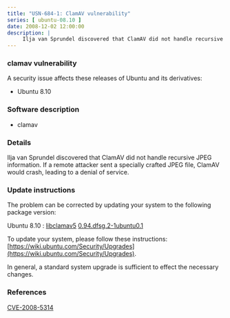 ```yaml
---
title: "USN-684-1: ClamAV vulnerability"
series: [ ubuntu-08.10 ]
date: 2008-12-02 12:00:00
description: |
     Ilja van Sprundel discovered that ClamAV did not handle recursive JPEG information.  If a remote attacker sent a specially crafted JPEG file, ClamAV would crash, leading to a denial of service. 
--- 
```

 
### clamav vulnerability

A security issue affects these releases of Ubuntu and its derivatives:

* Ubuntu 8.10

### Software description

* clamav 

### Details

 Ilja van Sprundel discovered that ClamAV did not handle recursive JPEG information. If a remote attacker sent a specially crafted JPEG file, ClamAV would crash, leading to a denial of service. 

### Update instructions

The problem can be corrected by updating your system to the following package version:

Ubuntu 8.10
 : [libclamav5](https://launchpad.net/ubuntu/+source/clamav) <span> [0.94.dfsg.2-1ubuntu0.1](https://launchpad.net/ubuntu/+source/clamav/0.94.dfsg.2-1ubuntu0.1) </span> 

To update your system, please follow these instructions: [https://wiki.ubuntu.com/Security/Upgrades](https://wiki.ubuntu.com/Security/Upgrades).

In general, a standard system upgrade is sufficient to effect the necessary changes. 

### References

 [CVE-2008-5314](http://people.ubuntu.com/~ubuntu-security/cve/CVE-2008-5314)
 
